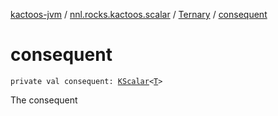 [kactoos-jvm](../../index.md) / [nnl.rocks.kactoos.scalar](../index.md) / [Ternary](index.md) / [consequent](./consequent.md)

# consequent

`private val consequent: `[`KScalar`](../../nnl.rocks.kactoos/-k-scalar.md)`<`[`T`](index.md#T)`>`

The consequent

